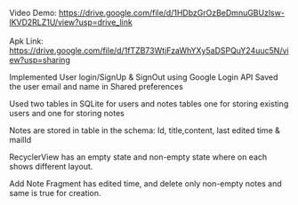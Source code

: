 Video Demo: https://drive.google.com/file/d/1HDbzGrOzBeDmnuGBUzlsw-lKVD2RLZ1U/view?usp=drive_link  <br/><br/>
Apk Link: https://drive.google.com/file/d/1fTZB73WtjFzaWhYXy5aDSPQuY24uuc5N/view?usp=sharing <br/>

Implemented User login/SignUp & SignOut using Google Login API
Saved the user email and name in Shared preferences

Used two tables in SQLite for users and notes tables one for storing existing users and 
one for storing notes

Notes are stored in table in the schema: Id, title,content, last edited time & mailId

RecyclerView has an empty state and non-empty state where on each shows different layout.

Add Note Fragment has edited time, and delete only non-empty notes and same is true for creation.
